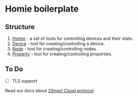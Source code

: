 # Homie boilerplate

## Structure

1. [Homie](lib/homie/README.md) - a set of tools for controlling devices and their state.
2. [Device](lib/homie/device/README.md) - tool for creating/controlling a device.
3. [Node](lib/homie/node/README.md) - tool for creating/controlling nodes.
4. [Property](lib/homie/property/README.md) - tool for creating/controlling properties.

## To Do
* [ ] TLS support

Read our docs about [2Smart Cloud protocol](https://github.com/2SmartCloud/2smart-cloud-docs#2smart-cloud-protocol)
